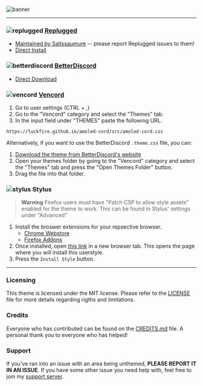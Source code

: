 ![banner](https://discord-extensions.github.io/assets/banners/amoled-cord.png)

---

### ![replugged](https://discord-extensions.github.io/assets/icons/replugged.png) **[Replugged](https://replugged.dev)**
- [Maintained by Saltssaumure](https://github.com/MiniDiscordThemes/amoled-cord) -- please report Replugged issues to them!
- [Direct Install](https://replugged.dev/install?identifier=dev.LuckFire.AMOLEDCord)

### ![betterdiscord](https://discord-extensions.github.io/assets/icons/betterdiscord.png) **[BetterDiscord](https://betterdiscord.app)**
- [Direct Download](https://betterdiscord.app/Download?id=144)

### ![vencord](https://discord-extensions.github.io/assets/icons/vencord.gif) **[Vencord](https://github.com/Vendicated/Vencord)**
1. Go to user settings (CTRL + ,)
2. Go to the "Vencord" category and select the "Themes" tab.
3. In the input field under "THEMES" paste the following URL.
```
https://luckfire.github.io/amoled-cord/src/amoled-cord.css
```

Alternatively, if you want to use the BetterDiscord `.theme.css` file, you can:
1. [Download the theme from BetterDiscord's website](https://betterdiscord.app/Download?id=144)
2. Open your themes folder by going to the "Vencord" category and select the "Themes" tab and press the "Open Themes Folder" button.
3. Drag the file into that folder.

### ![stylus](https://discord-extensions.github.io/assets/icons/stylus.png) **Stylus**
> **Warning**
> Firefox users must have "Patch CSP to allow style assets" enabled for the theme to work. This can be found in Stylus' settings under "Advanced"
1. Install the broswer extensions for your repsective browser.
    - [Chrome Webstore](https://chrome.google.com/webstore/detail/stylus/clngdbkpkpeebahjckkjfobafhncgmne)
    - [Firefox Addons](https://addons.mozilla.org/en-US/firefox/addon/styl-us)
2. Once installed, open [this link](https://luckfire.github.io/amoled-cord/clients/amoled-cord.user.css) in a new browser tab. This opens the page where you will install this userstyle.
3. Press the `Install Style` button.
---
### Licensing
This theme is licensed under the MIT license. Please refer to the [LICENSE](./LICENSE) file for more details regarding rigths and limitations.

### Credits
Everyone who has contributed can be found on the [CREDITS.md](./CREDITS.md) file. A personal thank you to everyone who has helped!

### Support
If you've ran into an issue with an area being unthemed, **PLEASE REPORT IT IN AN ISSUE**. If you have some other issue you need help with, feel free to join my [support server](https://discord.gg/vYdXbEzqDs).